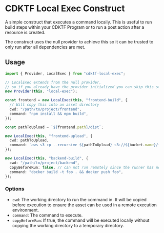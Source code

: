 # CDKTF Local Exec Construct

A simple construct that executes a command locally. This is useful to run build steps within your CDKTF Program or to run a post action after a resource is created.

The construct uses the null provider to achieve this so it can be trusted to only run after all dependencies are met.

## Usage

```ts
import { Provider, LocalExec } from "cdktf-local-exec";

// LocalExec extends from the null provider,
// so if you already have the provider initialized you can skip this step
new Provider(this, "local-exec");

const frontend = new LocalExec(this, "frontend-build", {
  // Will copy this into an asset directory
  cwd: "/path/to/project/frontend",
  command: "npm install && npm build",
});

const pathToUpload = `${frontend.path}/dist`;

new LocalExec(this, "frontend-upload", {
  cwd: pathToUpload,
  command: `aws s3 cp --recursive ${pathToUpload} s3://${bucket.name}/frontend`,
});

new LocalExec(this, "backend-build", {
  cwd: "/path/to/project/backend",
  copyBeforeRun: false, // can not run remotely since the runner has no docker access
  command: "docker build -t foo . && docker push foo",
});
```

### Options

- `cwd`: The working directory to run the command in. It will be copied before execution to ensure the asset can be used in a remote execution environment.
- `command`: The command to execute.
- `copyBeforeRun`: If true, the command will be executed locally without copying the working directory to a temporary directory.
